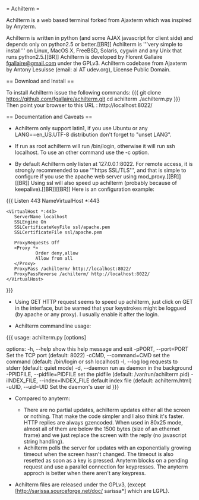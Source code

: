 = Achilterm =

Achilterm is a web based terminal forked from Ajaxterm which was inspired by Anyterm.

Achilterm is written in python (and some AJAX javascript for client side) and depends only on python2.5 or better.[[BR]]
Achilterm is '''very simple to install''' on Linux, MacOS X, FreeBSD, Solaris, cygwin and any Unix that runs python2.5.[[BR]]
Achilterm is developed by Florent Gallaire <fgallaire@gmail.com> under the GPLv3.
Achilterm codebase from Ajaxterm by Antony Lesuisse (email: al AT udev.org), License Public Domain.


== Download and Install ==

To install Achilterm issue the following commands:
{{{
git clone https://github.com/fgallaire/achilterm.git
cd achilterm
./achilterm.py
}}}
Then point your browser to this URL : http://localhost:8022/

== Documentation and Caveats ==

 * Achilterm only support latin1, if you use Ubuntu or any LANG==en_US.UTF-8 distribution don't forget to "unset LANG".

 * If run as root achilterm will run /bin/login, otherwise it will run ssh
   localhost. To use an other command use the -c option.

 * By default Achilterm only listen at 127.0.0.1:8022. For remote access, it is
   strongly recommended to use '''https SSL/TLS''', and that is simple to
   configure if you use the apache web server using mod_proxy.[[BR]][[BR]]
   Using ssl will also speed up achilterm (probably because of keepalive).[[BR]][[BR]]
   Here is an configuration example:

{{{
    Listen 443
    NameVirtualHost *:443

    <VirtualHost *:443>
       ServerName localhost
       SSLEngine On
       SSLCertificateKeyFile ssl/apache.pem
       SSLCertificateFile ssl/apache.pem

       ProxyRequests Off
       <Proxy *>
               Order deny,allow
               Allow from all
       </Proxy>
       ProxyPass /achilterm/ http://localhost:8022/
       ProxyPassReverse /achilterm/ http://localhost:8022/
    </VirtualHost>
}}}

 * Using GET HTTP request seems to speed up achilterm, just click on GET in the
   interface, but be warned that your keystrokes might be loggued (by apache or
   any proxy). I usually enable it after the login.

 * Achilterm commandline usage:

{{{
usage: achilterm.py [options]

options:
  -h, --help            show this help message and exit
  -pPORT, --port=PORT   Set the TCP port (default: 8022)
  -cCMD, --command=CMD  set the command (default: /bin/login or ssh localhost)
  -l, --log             log requests to stderr (default: quiet mode)
  -d, --daemon          run as daemon in the background
  -PPIDFILE, --pidfile=PIDFILE
                        set the pidfile (default: /var/run/achilterm.pid)
  -iINDEX_FILE, --index=INDEX_FILE
                        default index file (default: achilterm.html)
  -uUID, --uid=UID      Set the daemon's user id
}}}


 * Compared to anyterm:
   * There are no partial updates, achilterm updates either all the screen or
     nothing. That make the code simpler and I also think it's faster. HTTP
     replies are always gzencoded. When used in 80x25 mode, almost all of
     them are below the 1500 bytes (size of an ethernet frame) and we just
     replace the screen with the reply (no javascript string handling).
   * Achilterm polls the server for updates with an exponentially growing
     timeout when the screen hasn't changed. The timeout is also resetted as
     soon as a key is pressed. Anyterm blocks on a pending request and use a
     parallel connection for keypresses. The anyterm approch is better
     when there aren't any keypress.

 * Achilterm files are released under the GPLv3, (except [http://sarissa.sourceforge.net/doc/ sarissa*] which are LGPL).
